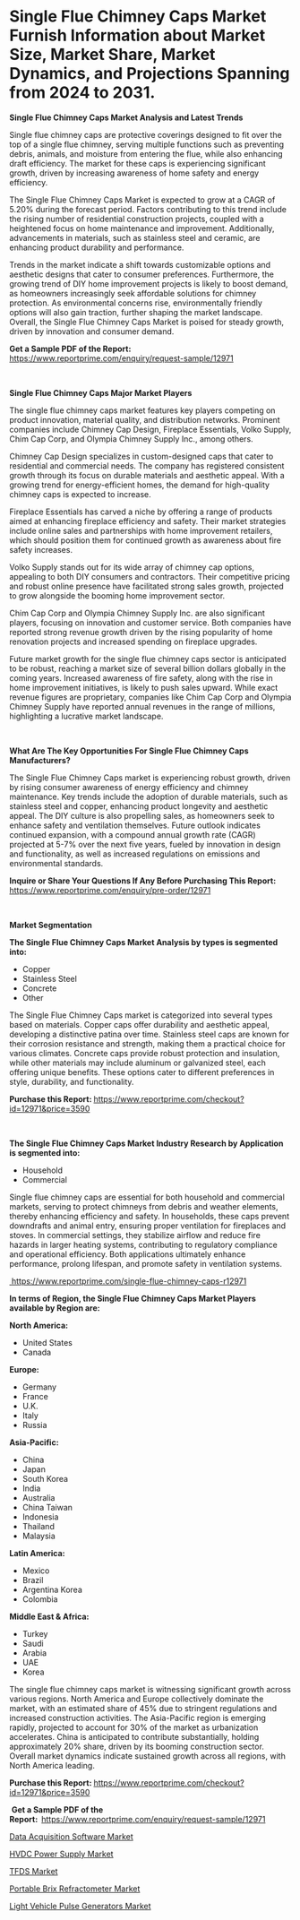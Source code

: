 <p><h1>Single Flue Chimney Caps Market Furnish Information about Market Size, Market Share, Market Dynamics, and Projections Spanning from 2024 to 2031.</h1></p><p><strong>Single Flue Chimney Caps Market Analysis and Latest Trends</strong></p>
<p><p>Single flue chimney caps are protective coverings designed to fit over the top of a single flue chimney, serving multiple functions such as preventing debris, animals, and moisture from entering the flue, while also enhancing draft efficiency. The market for these caps is experiencing significant growth, driven by increasing awareness of home safety and energy efficiency. </p><p>The Single Flue Chimney Caps Market is expected to grow at a CAGR of 5.20% during the forecast period. Factors contributing to this trend include the rising number of residential construction projects, coupled with a heightened focus on home maintenance and improvement. Additionally, advancements in materials, such as stainless steel and ceramic, are enhancing product durability and performance. </p><p>Trends in the market indicate a shift towards customizable options and aesthetic designs that cater to consumer preferences. Furthermore, the growing trend of DIY home improvement projects is likely to boost demand, as homeowners increasingly seek affordable solutions for chimney protection. As environmental concerns rise, environmentally friendly options will also gain traction, further shaping the market landscape. Overall, the Single Flue Chimney Caps Market is poised for steady growth, driven by innovation and consumer demand.</p></p>
<p><strong>Get a Sample PDF of the Report:&nbsp;</strong> <a href="https://www.reportprime.com/enquiry/request-sample/12971">https://www.reportprime.com/enquiry/request-sample/12971</a></p>
<p>&nbsp;</p>
<p><strong>Single Flue Chimney Caps Major Market Players</strong></p>
<p><p>The single flue chimney caps market features key players competing on product innovation, material quality, and distribution networks. Prominent companies include Chimney Cap Design, Fireplace Essentials, Volko Supply, Chim Cap Corp, and Olympia Chimney Supply Inc., among others.</p><p>Chimney Cap Design specializes in custom-designed caps that cater to residential and commercial needs. The company has registered consistent growth through its focus on durable materials and aesthetic appeal. With a growing trend for energy-efficient homes, the demand for high-quality chimney caps is expected to increase.</p><p>Fireplace Essentials has carved a niche by offering a range of products aimed at enhancing fireplace efficiency and safety. Their market strategies include online sales and partnerships with home improvement retailers, which should position them for continued growth as awareness about fire safety increases.</p><p>Volko Supply stands out for its wide array of chimney cap options, appealing to both DIY consumers and contractors. Their competitive pricing and robust online presence have facilitated strong sales growth, projected to grow alongside the booming home improvement sector.</p><p>Chim Cap Corp and Olympia Chimney Supply Inc. are also significant players, focusing on innovation and customer service. Both companies have reported strong revenue growth driven by the rising popularity of home renovation projects and increased spending on fireplace upgrades.</p><p>Future market growth for the single flue chimney caps sector is anticipated to be robust, reaching a market size of several billion dollars globally in the coming years. Increased awareness of fire safety, along with the rise in home improvement initiatives, is likely to push sales upward. While exact revenue figures are proprietary, companies like Chim Cap Corp and Olympia Chimney Supply have reported annual revenues in the range of millions, highlighting a lucrative market landscape.</p></p>
<p>&nbsp;</p>
<p><strong>What Are The Key Opportunities For Single Flue Chimney Caps Manufacturers?</strong></p>
<p><p>The Single Flue Chimney Caps market is experiencing robust growth, driven by rising consumer awareness of energy efficiency and chimney maintenance. Key trends include the adoption of durable materials, such as stainless steel and copper, enhancing product longevity and aesthetic appeal. The DIY culture is also propelling sales, as homeowners seek to enhance safety and ventilation themselves. Future outlook indicates continued expansion, with a compound annual growth rate (CAGR) projected at 5-7% over the next five years, fueled by innovation in design and functionality, as well as increased regulations on emissions and environmental standards.</p></p>
<p><strong>Inquire or Share Your Questions If Any Before Purchasing This Report:</strong> <a href="https://www.reportprime.com/enquiry/pre-order/12971">https://www.reportprime.com/enquiry/pre-order/12971</a></p>
<p>&nbsp;</p>
<p><strong>Market Segmentation</strong></p>
<p><strong>The Single Flue Chimney Caps Market Analysis by types is segmented into:</strong></p>
<p><ul><li>Copper</li><li>Stainless Steel</li><li>Concrete</li><li>Other</li></ul></p>
<p><p>The Single Flue Chimney Caps market is categorized into several types based on materials. Copper caps offer durability and aesthetic appeal, developing a distinctive patina over time. Stainless steel caps are known for their corrosion resistance and strength, making them a practical choice for various climates. Concrete caps provide robust protection and insulation, while other materials may include aluminum or galvanized steel, each offering unique benefits. These options cater to different preferences in style, durability, and functionality.</p></p>
<p><strong>Purchase this Report:&nbsp;</strong><a href="https://www.reportprime.com/checkout?id=12971&price=3590">https://www.reportprime.com/checkout?id=12971&price=3590</a></p>
<p>&nbsp;</p>
<p><strong>The Single Flue Chimney Caps Market Industry Research by Application is segmented into:</strong></p>
<p><ul><li>Household</li><li>Commercial</li></ul></p>
<p><p>Single flue chimney caps are essential for both household and commercial markets, serving to protect chimneys from debris and weather elements, thereby enhancing efficiency and safety. In households, these caps prevent downdrafts and animal entry, ensuring proper ventilation for fireplaces and stoves. In commercial settings, they stabilize airflow and reduce fire hazards in larger heating systems, contributing to regulatory compliance and operational efficiency. Both applications ultimately enhance performance, prolong lifespan, and promote safety in ventilation systems.</p></p>
<p><a href="https://www.reportprime.com/single-flue-chimney-caps-r12971">&nbsp;https://www.reportprime.com/single-flue-chimney-caps-r12971</a></p>
<p><strong>In terms of Region, the Single Flue Chimney Caps Market Players available by Region are:</strong></p>
<p>
    <p> <strong> North America: </strong>
        <ul>
            <li>United States</li>
            <li>Canada</li>
        </ul>
        </p> 
    <p> <strong> Europe: </strong>
        <ul>
            <li>Germany</li>
            <li>France</li>
            <li>U.K.</li>
            <li>Italy</li>
            <li>Russia</li>
        </ul>
        </p> 
    <p> <strong> Asia-Pacific: </strong>
        <ul>
            <li>China</li>
            <li>Japan</li>
            <li>South Korea</li>
            <li>India</li>
            <li>Australia</li>
            <li>China Taiwan</li>
            <li>Indonesia</li>
            <li>Thailand</li>
            <li>Malaysia</li>
        </ul>
        </p> 
    <p> <strong> Latin America: </strong>
        <ul>
            <li>Mexico</li>
            <li>Brazil</li>
            <li>Argentina Korea</li>
            <li>Colombia</li>
        </ul>
        </p> 
    <p> <strong> Middle East & Africa: </strong>
        <ul>
            <li>Turkey</li>
            <li>Saudi</li>
            <li>Arabia</li>
            <li>UAE</li>
            <li>Korea</li>
        </ul>
    </p>
    </p>
<p><p>The single flue chimney caps market is witnessing significant growth across various regions. North America and Europe collectively dominate the market, with an estimated share of 45% due to stringent regulations and increased construction activities. The Asia-Pacific region is emerging rapidly, projected to account for 30% of the market as urbanization accelerates. China is anticipated to contribute substantially, holding approximately 20% share, driven by its booming construction sector. Overall market dynamics indicate sustained growth across all regions, with North America leading.</p></p>
<p><strong>Purchase this Report: </strong><a href="https://www.reportprime.com/checkout?id=12971&price=3590">https://www.reportprime.com/checkout?id=12971&price=3590</a></p>
<p>&nbsp;<strong>Get a Sample PDF of the Report:&nbsp;&nbsp;</strong><a href="https://www.reportprime.com/enquiry/request-sample/12971">https://www.reportprime.com/enquiry/request-sample/12971</a></p>
<p><strong></strong></p>
<p><p><a href="https://www.linkedin.com/pulse/how-data-acquisition-software-market-evolved-key-trends-jvzif?trackingId=nkhTw3HrT0KP4UeageIe4Q%3D%3D">Data Acquisition Software Market</a></p><p><a href="https://www.linkedin.com/pulse/hvdc-power-supply-market-research-report-forecast-growth-prospects-btetf?trackingId=tqJrPtiiTGCdYLruE2oNzg%3D%3D">HVDC Power Supply Market</a></p><p><a href="https://issuu.com/reportprime-2/docs/tfds-market-size-2030.pptx_b3d05ac9d74043">TFDS Market</a></p><p><a href="https://medium.com/@marisolking1/portable-brix-refractometer-market-industry-landscape-growth-trajectories-and-global-markets-01c37cc88c3c">Portable Brix Refractometer Market</a></p><p><a href="https://issuu.com/reportprime-2/docs/light-vehicle-pulse-generators-mark_d29b4e87fdbfe8">Light Vehicle Pulse Generators Market</a></p></p>